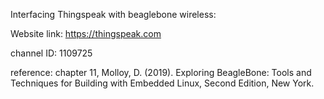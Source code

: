 Interfacing Thingspeak with beaglebone wireless: 

Website link: https://thingspeak.com

channel ID: 1109725

reference: chapter 11, Molloy, D. (2019). Exploring BeagleBone: Tools and Techniques for Building with Embedded Linux, Second Edition, New York.

